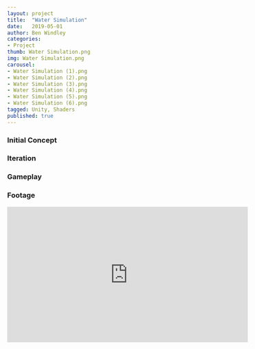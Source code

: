 ```yaml
---
layout: project
title:  "Water Simulation"
date:   2019-05-01
author: Ben Windley
categories:
- Project
thumb: Water Simulation.png
img: Water Simulation.png
carousel:
- Water Simulation (1).png
- Water Simulation (2).png
- Water Simulation (3).png
- Water Simulation (4).png
- Water Simulation (5).png
- Water Simulation (6).png
tagged: Unity, Shaders
published: true
---
```


### Initial Concept



### Iteration



### Gameplay



### Footage

<p style="text-align: center">
<iframe width="560" height="315" src="https://www.youtube.com/embed/XoNtY8MLEZU?rel=0&amp;showinfo=0" frameborder="0" allow="autoplay; encrypted-media" allowfullscreen></iframe>
</p>